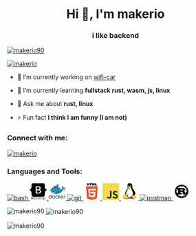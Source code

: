 <h1 align="center">Hi 👋, I'm makerio</h1>
<h3 align="center">i like backend</h3>

<p align="left"> <a href="https://github.com/ryo-ma/github-profile-trophy"><img src="https://github-profile-trophy.vercel.app/?username=makerio90&theme=darkhub" alt="makerio90" /></a> </p>

<p align="left"> <a href="https://twitter.com/makerio" target="blank"><img src="https://img.shields.io/twitter/follow/makerio?logo=twitter&style=for-the-badge" alt="makerio" /></a> </p>

- 🔭 I’m currently working on [wifi-car](https://github.com/makerio90/wifi-car)

- 🌱 I’m currently learning **fullstack rust, wasm, js, linux**

- 💬 Ask me about **rust, linux**

- ⚡ Fun fact **I think I am funny (I am not)**

<h3 align="left">Connect with me:</h3>
<p align="left">
<a href="https://twitter.com/makerio" target="blank"><img align="center" src="https://raw.githubusercontent.com/rahuldkjain/github-profile-readme-generator/master/src/images/icons/Social/twitter.svg" alt="makerio" height="30" width="40" /></a>
</p>

<h3 align="left">Languages and Tools:</h3>
<p align="left"> <a href="https://www.gnu.org/software/bash/" target="_blank" rel="noreferrer"> <img src="https://www.vectorlogo.zone/logos/gnu_bash/gnu_bash-icon.svg" alt="bash" width="40" height="40"/> </a> <a href="https://getbootstrap.com" target="_blank" rel="noreferrer"> <img src="https://raw.githubusercontent.com/devicons/devicon/master/icons/bootstrap/bootstrap-plain-wordmark.svg" alt="bootstrap" width="40" height="40"/> </a> <a href="https://www.docker.com/" target="_blank" rel="noreferrer"> <img src="https://raw.githubusercontent.com/devicons/devicon/master/icons/docker/docker-original-wordmark.svg" alt="docker" width="40" height="40"/> </a> <a href="https://git-scm.com/" target="_blank" rel="noreferrer"> <img src="https://www.vectorlogo.zone/logos/git-scm/git-scm-icon.svg" alt="git" width="40" height="40"/> </a> <a href="https://www.w3.org/html/" target="_blank" rel="noreferrer"> <img src="https://raw.githubusercontent.com/devicons/devicon/master/icons/html5/html5-original-wordmark.svg" alt="html5" width="40" height="40"/> </a> <a href="https://developer.mozilla.org/en-US/docs/Web/JavaScript" target="_blank" rel="noreferrer"> <img src="https://raw.githubusercontent.com/devicons/devicon/master/icons/javascript/javascript-original.svg" alt="javascript" width="40" height="40"/> </a> <a href="https://www.linux.org/" target="_blank" rel="noreferrer"> <img src="https://raw.githubusercontent.com/devicons/devicon/master/icons/linux/linux-original.svg" alt="linux" width="40" height="40"/> </a> <a href="https://postman.com" target="_blank" rel="noreferrer"> <img src="https://www.vectorlogo.zone/logos/getpostman/getpostman-icon.svg" alt="postman" width="40" height="40"/> </a> <a href="https://www.rust-lang.org" target="_blank" rel="noreferrer"> <img src="https://raw.githubusercontent.com/devicons/devicon/master/icons/rust/rust-plain.svg" alt="rust" width="40" height="40"/> </a> </p>

<p><img align="left" src="https://github-readme-stats.vercel.app/api/top-langs?username=makerio90&show_icons=true&locale=en&layout=compact" alt="makerio90" /></p>

<p>&nbsp;<img align="center" src="https://github-readme-stats.vercel.app/api?username=makerio90&show_icons=true&locale=en" alt="makerio90" /></p>

<p><img align="center" src="https://github-readme-streak-stats.herokuapp.com/?user=makerio90&" alt="makerio90" /></p>

